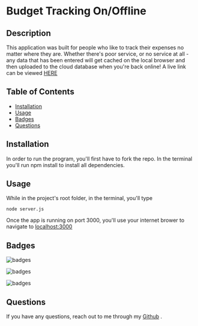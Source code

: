 # Budget Tracking On/Offline

## Description

This application was built for people who like to track their expenses no matter where they are. Whether there's poor service, or no service at all - any data that has been entered will get cached on the local browser and then uploaded to the cloud database when you're back online! A live link can be viewed [HERE](https://git.heroku.com/radiant-oasis-26121.git)

## Table of Contents

- [Installation](#Installation)
- [Usage](#Usage)
- [Badges](#Badges)
- [Questions](#Questions)

## Installation

In order to run the program, you'll first have to fork the repo. In the terminal you'll run npm install to install all dependencies.

## Usage

While in the project's root folder, in the terminal, you'll type

    node server.js

Once the app is running on port 3000, you'll use your internet brower to navigate to [localhost:3000](http://localhost:3000/)

## Badges

![badges](https://img.shields.io/badge/Language-JavaScript-red)

![badges](https://img.shields.io/badge/Database-Mongo/Mongoose-green)

![badges](https://img.shields.io/badge/Environment-Node-yellow)

## Questions

If you have any questions, reach out to me through my [Github](www.github.com/levickane) .
